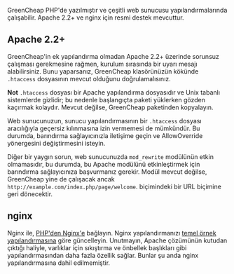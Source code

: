 <p class="uk-article-lead">GreenCheap PHP'de yazılmıştır ve çeşitli web sunucusu yapılandırmalarında çalışabilir. Apache 2.2+ ve nginx için resmi destek mevcuttur.</p>

## Apache 2.2+
GreenCheap'in ek yapılandırma olmadan Apache 2.2+ üzerinde sorunsuz çalışması gerekmesine rağmen, kurulum sırasında bir uyarı mesajı alabilirsiniz. Bunu yaparsanız, GreenCheap klasörünüzün kökünde `.htaccess` dosyasının mevcut olduğunu doğrulamalısınız.

**Not** `.htaccess` dosyası bir Apache yapılandırma dosyasıdır ve Unix tabanlı sistemlerde gizlidir; bu nedenle başlangıçta paketi yüklerken gözden kaçırmak kolaydır. Mevcut değilse, GreenCheap paketinden kopyalayın.

Web sunucunuzun, sunucu yapılandırmasının bir `.htaccess` dosyası aracılığıyla geçersiz kılınmasına izin vermemesi de mümkündür. Bu durumda, barındırma sağlayıcınızla iletişime geçin ve AllowOverride yönergesini değiştirmesini isteyin.

Diğer bir yaygın sorun, web sunucunuzda `mod_rewrite` modülünün etkin olmamasıdır, bu durumda, bu Apache modülünü etkinleştirmek için barındırma sağlayıcınıza başvurmanız gerekir. Modül mevcut değilse, GreenCheap yine de çalışacak ancak `http://example.com/index.php/page/welcome`. biçimindeki bir URL biçimine geri dönecektir.

## nginx

Nginx ile, [PHP'den Nginx'e](http://wiki.nginx.org/PHPFcgiExample) bağlayın. Nginx yapılandırmanızı [temel örnek yapılandırmasına](https://gist.github.com/DarrylDias/be8955970f4b37fdd682) göre güncelleyin. Unutmayın, Apache çözümünün kutudan çıktığı haliyle, varlıklar için sıkıştırma ve önbellek başlıkları gibi yapılandırmasından daha fazla özellik sağlar. Bunlar şu anda nginx yapılandırmasına dahil edilmemiştir.
